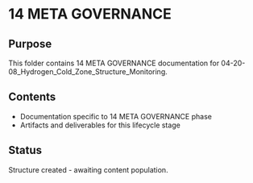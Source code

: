# 14 META GOVERNANCE

## Purpose
This folder contains 14 META GOVERNANCE documentation for 04-20-08_Hydrogen_Cold_Zone_Structure_Monitoring.

## Contents
- Documentation specific to 14 META GOVERNANCE phase
- Artifacts and deliverables for this lifecycle stage

## Status
Structure created - awaiting content population.
